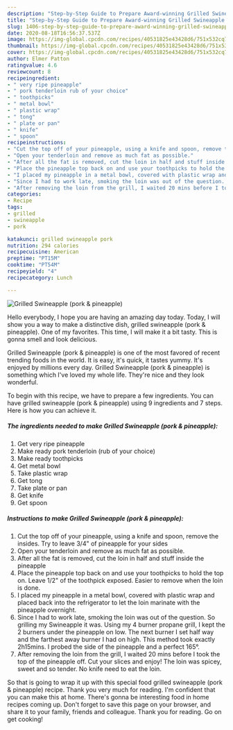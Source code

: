 ```yaml
---
description: "Step-by-Step Guide to Prepare Award-winning Grilled Swineapple (pork &amp;amp; pineapple)"
title: "Step-by-Step Guide to Prepare Award-winning Grilled Swineapple (pork &amp;amp; pineapple)"
slug: 1406-step-by-step-guide-to-prepare-award-winning-grilled-swineapple-pork-and-amp-pineapple
date: 2020-08-18T16:56:37.537Z
image: https://img-global.cpcdn.com/recipes/40531825e43428d6/751x532cq70/grilled-swineapple-pork-pineapple-recipe-main-photo.jpg
thumbnail: https://img-global.cpcdn.com/recipes/40531825e43428d6/751x532cq70/grilled-swineapple-pork-pineapple-recipe-main-photo.jpg
cover: https://img-global.cpcdn.com/recipes/40531825e43428d6/751x532cq70/grilled-swineapple-pork-pineapple-recipe-main-photo.jpg
author: Elmer Patton
ratingvalue: 4.6
reviewcount: 8
recipeingredient:
- " very ripe pineapple"
- " pork tenderloin rub of your choice"
- " toothpicks"
- " metal bowl"
- " plastic wrap"
- " tong"
- " plate or pan"
- " knife"
- " spoon"
recipeinstructions:
- "Cut the top off of your pineapple, using a knife and spoon, remove the insides. Try to leave 3/4&#34; of pineapple for your sides"
- "Open your tenderloin and remove as much fat as possible."
- "After all the fat is removed, cut the loin in half and stuff inside the pineapple"
- "Place the pineapple top back on and use your toothpicks to hold the top on. Leave 1/2&#34; of the toothpick exposed. Easier to remove when the loin is done."
- "I placed my pineapple in a metal bowl, covered with plastic wrap and placed back into the refrigerator to let the loin marinate with the pineapple overnight."
- "Since I had to work late, smoking the loin was out of the question. So grilling my Swineapple it was. Using my 4 burner propane grill, I kept the 2 burners under the pineapple on low. The next burner I set half way and the farthest away burner I had on high. This method took exactly 2h15mins. I probed the side of the pineapple and a perfect 165°."
- "After removing the loin from the grill, I waited 20 mins before I took the top of the pineapple off. Cut your slices and enjoy! The loin was spicey, sweet and so tender. No knife need to eat the loin."
categories:
- Recipe
tags:
- grilled
- swineapple
- pork

katakunci: grilled swineapple pork 
nutrition: 294 calories
recipecuisine: American
preptime: "PT15M"
cooktime: "PT54M"
recipeyield: "4"
recipecategory: Lunch

---
```



![Grilled Swineapple (pork &amp; pineapple)](https://img-global.cpcdn.com/recipes/40531825e43428d6/751x532cq70/grilled-swineapple-pork-pineapple-recipe-main-photo.jpg)

Hello everybody, I hope you are having an amazing day today. Today, I will show you a way to make a distinctive dish, grilled swineapple (pork &amp; pineapple). One of my favorites. This time, I will make it a bit tasty. This is gonna smell and look delicious.



Grilled Swineapple (pork &amp; pineapple) is one of the most favored of recent trending foods in the world. It is easy, it's quick, it tastes yummy. It's enjoyed by millions every day. Grilled Swineapple (pork &amp; pineapple) is something which I've loved my whole life. They're nice and they look wonderful.


To begin with this recipe, we have to prepare a few ingredients. You can have grilled swineapple (pork &amp; pineapple) using 9 ingredients and 7 steps. Here is how you can achieve it.

<!--inarticleads1-->

##### The ingredients needed to make Grilled Swineapple (pork &amp; pineapple):

1. Get  very ripe pineapple
1. Make ready  pork tenderloin (rub of your choice)
1. Make ready  toothpicks
1. Get  metal bowl
1. Take  plastic wrap
1. Get  tong
1. Take  plate or pan
1. Get  knife
1. Get  spoon




<!--inarticleads2-->

##### Instructions to make Grilled Swineapple (pork &amp; pineapple):

1. Cut the top off of your pineapple, using a knife and spoon, remove the insides. Try to leave 3/4&#34; of pineapple for your sides
1. Open your tenderloin and remove as much fat as possible.
1. After all the fat is removed, cut the loin in half and stuff inside the pineapple
1. Place the pineapple top back on and use your toothpicks to hold the top on. Leave 1/2&#34; of the toothpick exposed. Easier to remove when the loin is done.
1. I placed my pineapple in a metal bowl, covered with plastic wrap and placed back into the refrigerator to let the loin marinate with the pineapple overnight.
1. Since I had to work late, smoking the loin was out of the question. So grilling my Swineapple it was. Using my 4 burner propane grill, I kept the 2 burners under the pineapple on low. The next burner I set half way and the farthest away burner I had on high. This method took exactly 2h15mins. I probed the side of the pineapple and a perfect 165°.
1. After removing the loin from the grill, I waited 20 mins before I took the top of the pineapple off. Cut your slices and enjoy! The loin was spicey, sweet and so tender. No knife need to eat the loin.




So that is going to wrap it up with this special food grilled swineapple (pork &amp; pineapple) recipe. Thank you very much for reading. I'm confident that you can make this at home. There's gonna be interesting food in home recipes coming up. Don't forget to save this page on your browser, and share it to your family, friends and colleague. Thank you for reading. Go on get cooking!
